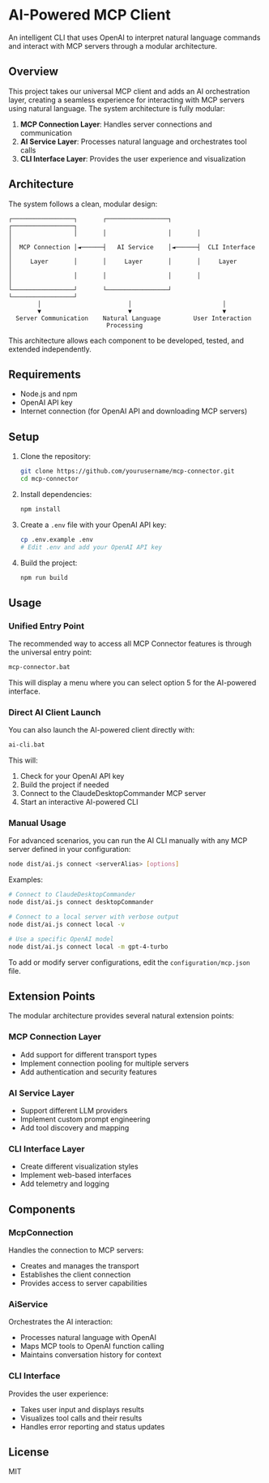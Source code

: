 # AI-Powered MCP Client

An intelligent CLI that uses OpenAI to interpret natural language commands and interact with MCP servers through a modular architecture.

## Overview

This project takes our universal MCP client and adds an AI orchestration layer, creating a seamless experience for interacting with MCP servers using natural language. The system architecture is fully modular:

1. **MCP Connection Layer**: Handles server connections and communication
2. **AI Service Layer**: Processes natural language and orchestrates tool calls
3. **CLI Interface Layer**: Provides the user experience and visualization

## Architecture

The system follows a clean, modular design:

```
┌─────────────────┐       ┌─────────────────┐       ┌─────────────────┐
│                 │       │                 │       │                 │
│  MCP Connection │◄──────┤   AI Service    │◄──────┤  CLI Interface  │
│     Layer       │       │     Layer       │       │     Layer       │
│                 │       │                 │       │                 │
└─────────────────┘       └─────────────────┘       └─────────────────┘
        │                        │                         │
        ▼                        ▼                         ▼
  Server Communication    Natural Language         User Interaction
                           Processing
```

This architecture allows each component to be developed, tested, and extended independently.

## Requirements

- Node.js and npm
- OpenAI API key
- Internet connection (for OpenAI API and downloading MCP servers)

## Setup

1. Clone the repository:
   ```bash
   git clone https://github.com/yourusername/mcp-connector.git
   cd mcp-connector
   ```

2. Install dependencies:
   ```bash
   npm install
   ```

3. Create a `.env` file with your OpenAI API key:
   ```bash
   cp .env.example .env
   # Edit .env and add your OpenAI API key
   ```

4. Build the project:
   ```bash
   npm run build
   ```

## Usage

### Unified Entry Point

The recommended way to access all MCP Connector features is through the universal entry point:

```bash
mcp-connector.bat
```

This will display a menu where you can select option 5 for the AI-powered interface.

### Direct AI Client Launch

You can also launch the AI-powered client directly with:

```bash
ai-cli.bat
```

This will:
1. Check for your OpenAI API key
2. Build the project if needed
3. Connect to the ClaudeDesktopCommander MCP server
4. Start an interactive AI-powered CLI

### Manual Usage

For advanced scenarios, you can run the AI CLI manually with any MCP server defined in your configuration:

```bash
node dist/ai.js connect <serverAlias> [options]
```

Examples:
```bash
# Connect to ClaudeDesktopCommander
node dist/ai.js connect desktopCommander

# Connect to a local server with verbose output
node dist/ai.js connect local -v

# Use a specific OpenAI model
node dist/ai.js connect local -m gpt-4-turbo
```

To add or modify server configurations, edit the `configuration/mcp.json` file.

## Extension Points

The modular architecture provides several natural extension points:

### MCP Connection Layer
- Add support for different transport types
- Implement connection pooling for multiple servers
- Add authentication and security features

### AI Service Layer
- Support different LLM providers
- Implement custom prompt engineering
- Add tool discovery and mapping

### CLI Interface Layer
- Create different visualization styles
- Implement web-based interfaces
- Add telemetry and logging

## Components

### McpConnection

Handles the connection to MCP servers:
- Creates and manages the transport
- Establishes the client connection
- Provides access to server capabilities

### AiService

Orchestrates the AI interaction:
- Processes natural language with OpenAI
- Maps MCP tools to OpenAI function calling
- Maintains conversation history for context

### CLI Interface

Provides the user experience:
- Takes user input and displays results
- Visualizes tool calls and their results
- Handles error reporting and status updates

## License

MIT
